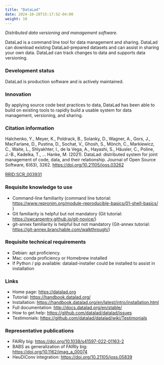 ```yaml
---
title: "DataLad"
date: 2024-10-28T15:17:52-04:00
weight: 10
---
```


*Distributed data versioning and management software.*

DataLad is a command line tool for data management and sharing.  DataLad can download existing DataLad-prepared datasets and can assist in sharing your own data.  DataLad can track changes to data and supports data versioning.

### Development status

DataLad is production software and is actively maintained.

### Innovation

By applying source code best practices to data, DataLad has been able to build on existing tools to rapidly build a usable system for data management, versioning, and sharing.

### Citation information

Halchenko, Y., Meyer, K., Poldrack, B., Solanky, D., Wagner, A., Gors, J., MacFarlane, D., Pustina, D., Sochat, V., Ghosh, S., Mönch, C., Markiewicz, C., Waite, L., Shlyakhter, I., de la Vega, A., Hayashi, S., Häusler, C., Poline, J.-B., Kadelka, T., … Hanke, M. (2021). DataLad: distributed system for joint management of code, data, and their relationship. Journal of Open Source Software, 6(63), 3262. https://doi.org/10.21105/joss.03262

[RRID:SCR_003931](https://scicrunch.org/resolver/RRID:SCR_003931)

### Requisite knowledge to use

- Command-line familiarity (command line tutorial: https://www.repronim.org/module-reproducible-basics/01-shell-basics/ )
- Git familiarity is helpful but not mandatory (Git tutorial: https://swcarpentry.github.io/git-novice/)
- git-annex familiarity is helpful but not mandatory (Git-annex tutorial: https://git-annex.branchable.com/walkthrough/)

### Requisite technical requirements

- Debian: apt proficiency.
- Mac: conda proficiency or Homebrew installed
- If Python / pip available: datalad-installer could be installed to assist in installation

### Links

- Home page: https://datalad.org
- Tutorial: https://handbook.datalad.org/
- Installation: https://handbook.datalad.org/en/latest/intro/installation.html
- Full documentation: http://docs.datalad.org/en/stable/
- How to get help: https://github.com/datalad/datalad/issues
- Testimonials: https://github.com/datalad/datalad/wiki/Testimonials

### Representative publications

- FAIRly big: https://doi.org/10.1038/s41597-022-01163-2 
- BABS as generalization of FAIRly big: https://doi.org/10.1162/imag_a_00074 
- HeuDiConv integration: https://doi.org/10.21105/joss.05839
